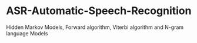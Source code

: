 # ASR-Automatic-Speech-Recognition
Hidden Markov Models, Forward algorithm, Viterbi algorithm and  N-gram language Models
